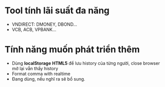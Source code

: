 # Tool tính lãi suất đa năng
- VNDIRECT: DMONEY, DBOND...
- VCB, ACB, VPBANK...
# Tính năng muốn phát triển thêm
- Dùng **localStorage** **HTML5** để lưu history của từng người, close browser mở lại vẫn thấy history
- Format comma with realtime
- Đang dùng, nếu nghĩ ra sẽ bổ sung.


